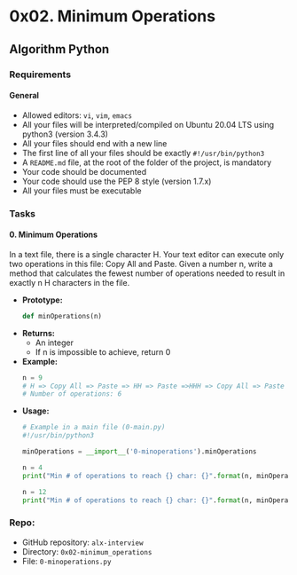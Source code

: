 # 0x02. Minimum Operations
## Algorithm Python

### Requirements
#### General
- Allowed editors: `vi`, `vim`, `emacs`
- All your files will be interpreted/compiled on Ubuntu 20.04 LTS using python3 (version 3.4.3)
- All your files should end with a new line
- The first line of all your files should be exactly `#!/usr/bin/python3`
- A `README.md` file, at the root of the folder of the project, is mandatory
- Your code should be documented
- Your code should use the PEP 8 style (version 1.7.x)
- All your files must be executable

### Tasks
#### 0. Minimum Operations
In a text file, there is a single character H. Your text editor can execute only two operations in this file: Copy All and Paste. Given a number n, write a method that calculates the fewest number of operations needed to result in exactly n H characters in the file.

- **Prototype:**
  ```python
  def minOperations(n)
  ```
- **Returns:**
  - An integer
  - If n is impossible to achieve, return 0
- **Example:**
  ```python
  n = 9
  # H => Copy All => Paste => HH => Paste =>HHH => Copy All => Paste => HHHHHH => Paste => HHHHHHHHH
  # Number of operations: 6
  ```
- **Usage:**
  ```python
  # Example in a main file (0-main.py)
  #!/usr/bin/python3
  
  minOperations = __import__('0-minoperations').minOperations
  
  n = 4
  print("Min # of operations to reach {} char: {}".format(n, minOperations(n)))
  
  n = 12
  print("Min # of operations to reach {} char: {}".format(n, minOperations(n)))
  ```
### Repo:
- GitHub repository: `alx-interview`
- Directory: `0x02-minimum_operations`
- File: `0-minoperations.py`




